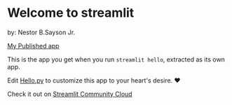 # Welcome to streamlit

by: Nestor B.Sayson Jr.

[My Published app](https://saysonnior-cs3b.streamlit.app/)


This is the app you get when you run `streamlit hello`, extracted as its own app.

Edit [Hello.py](./Hello.py) to customize this app to your heart's desire. ❤️

Check it out on [Streamlit Community Cloud](https://st-hello-app.streamlit.app/)
